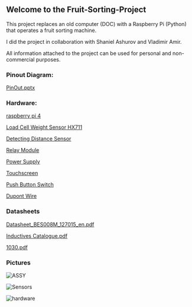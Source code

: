 ## Welcome to the Fruit-Sorting-Project

This project replaces an old computer (DOC) with a Raspberry Pi (Python) that operates a fruit sorting machine.

I did the project in collaboration with Shaniel Ashurov and Vladimir Amir.

All information attached to the project can be used for personal and non-commercial purposes.

### Pinout Diagram:

[PinOut.pptx](https://github.com/IshaiShabaev/Fruit-Sorting-Project/files/9150887/PinOut.pptx)

### Hardware:

[raspberry pi 4](https://www.raspberrypi.com/products/raspberry-pi-4-model-b/)

[Load Cell Weight Sensor HX711](https://www.amazon.com/gp/product/B07GQPV6C4/ref=ppx_yo_dt_b_asin_title_o06_s01?ie=UTF8&psc=1)

[Detecting Distance Sensor ](https://www.amazon.com/gp/product/B07P3LG7NP/ref=ppx_yo_dt_b_asin_title_o06_s01?ie=UTF8&psc=1)

[Relay Module](https://www.amazon.com/gp/product/B00KTELP3I/ref=ppx_yo_dt_b_asin_title_o06_s00?ie=UTF8&psc=1) 

[Power Supply](https://www.amazon.com/gp/product/B07RT54H9V/ref=ppx_yo_dt_b_asin_title_o06_s01?ie=UTF8&psc=1)

[Touchscreen](https://www.amazon.com/gp/product/B07L6WT77H/ref=ppx_yo_dt_b_asin_title_o07_s00?ie=UTF8&psc=1)

[ Push Button Switch ](https://www.amazon.com/gp/product/B08P4HKCVX/ref=ppx_yo_dt_b_asin_title_o05_s00?ie=UTF8&psc=1)

[Dupont Wire](https://www.amazon.com/gp/product/B07GD1TH2K/ref=ppx_yo_dt_b_asin_title_o05_s01?ie=UTF8&psc=1)

### Datasheets

[Datasheet_BES008M_127015_en.pdf](https://github.com/IshaiShabaev/Fruit-Sorting-Project/files/9150891/Datasheet_BES008M_127015_en.pdf)

[Inductives Catalogue.pdf](https://github.com/IshaiShabaev/Fruit-Sorting-Project/files/9150896/Inductives.Catalogue.pdf)

[1030.pdf](https://github.com/IshaiShabaev/Fruit-Sorting-Project/files/9150894/1030.pdf)

### Pictures

![ASSY](https://i.postimg.cc/grFc2WMy/IMG-1712.jpg)

![Sensors](https://i.postimg.cc/FKMhZm4M/IMG-1713.jpg)

![hardware](https://i.postimg.cc/KzGJC3xB/IMG-1707.jpg)
